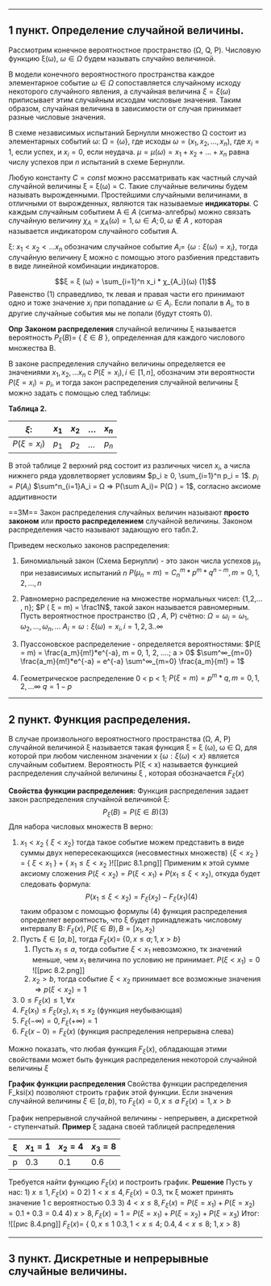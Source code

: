 ____
## 1 пункт. Определение случайной величины.
Рассмотрим конечное вероятностное пространство (Ω, Q, P). Числовую функцию ξ(ω), $ω ∈ Ω$ будем называть случайно величиной.

В модели конечного вероятностного пространства каждое элементарное событие $ω ∈ Ω$ сопоставляется случайному исходу некоторого случайного явления, а случайная величина $ξ = ξ (ω )$ приписывает этим случайным исходам числовые значения. Таким образом, случайная величина в зависимости от случая принимает разные числовые значения.

В схеме независимых испытаний Бернулли множество Ω состоит из элементарных событий ω: Ω = {ω}, где исходы $ω = (x_1, x_2, …, x_n)$, где $x_i = 1$, если успех, и $x_i = 0$, если неудача.
$μ = μ ( ω ) = x_1 + x_2 + … + x_n$ равна числу успехов при $n$ испытаний в схеме Бернулли.

Любую константу $C = const$ можно рассматривать как частный случай случайной величины  ξ = ξ(ω) = C. Такие случайные величины будем называть вырожденными.
Простейшими случайными величинами, в отличными от вырожденных, являются так называемые **индикаторы**. С каждым случайным событием A ∈ $A$ (сигма-алгебры) можно связать случайную величину $χ_A=χ_A(ω) = {1, ω ∈ A; 0, ω ∉ A}$ , которая называется индикатором случайного события A. 

ξ: $x_1<x_2< ...x_n$ обозначим случайное событие $А_i =$ {$ω : ξ (ω ) = x_i$}, тогда случайную величину ξ можно с помощью этого разбиения представить в виде линейной комбинации индикаторов.

$$ξ = ξ (ω) = \sum_{i=1}^n x_i * χ_{A_i}(ω) (1)$$
Равенство (1) справедливо, тк левая и правая части его принимают одно и тоже значение $x_i$ при попадание $ω ∈ A_i$. Если попали в $A_i$, то в другие случайные события мы не попали (будут стоять 0).

**Опр**
**Законом распределения** случайной величины ξ называется вероятность $P_ξ(B) =$ { $ξ ∈ B$ }, определенная для каждого числового множества B.

В законе распределения случайно величины определяется ее значениями $x_1, x_2,...x_n$ с $P(ξ = x_i), i ∈ [1, n]$, обозначим эти вероятности $P(ξ = x_i)= p_i$, и тогда закон распределения случайной величины ξ можно задать с помощью след таблицы:
 
**Таблица 2.**

| $ξ :$        | $x_1$ | $x_2$ | …   | $x_n$ |
| ------------ | ----- | ----- | --- | ----- |
| $P(ξ = x_i)$ | $p_1$ | $p_2$ | …   | $p_n$ |

В этой таблице 2 верхний ряд состоит из различных чисел $x_i$, а числа нижнего ряда удовлетворяет условиям $p_i ≥ 0, \sum_{i=1}^n p_i = 1$.
$p_i = P(A_i)$
$\sum^n_{i=1}A_i = Ω ⇒ P(\sum A_i)= P(Ω ) = 1$, согласно аксиоме аддитивности

==ЗМ==
Закон распределения случайных величин называют **просто законом** или **просто распределением** случайной величины. Законом распределения часто называют задающую его табл.2. 

Приведем несколько законов распределения:
1) Биномиальный закон (Схема Бернулли) - это закон числа успехов $μ _n$ при независимых испытаний $n$ 
	$P(μ _n = m) = C^m_n *p^m * q ^{n-m}, m = 0, 1, 2, … , n$
	
2) Равномерно распределение на множестве нормальных чисел: {1,2,... , n};
	$P ( ξ = m) = \frac1N$, такой закон называется равномерным.
	Пусть вероятностное пространство (Ω , $A$, P) счётно:
	$Ω  = { ω _i} = { ω _1, ω _2, …, ω _n, ...}$ 
	$A_i = { ω : ξ ( ω ) = x_i, i=1,2,3.. ∞ }$
	
3) Пуассоновское распределение - определяется вероятностями: 
	$P(ξ = m) = \frac{a_m}{m!}*e^{-a}, m = 0, 1, 2, ....; a > 0$ 
	$\sum^∞_{m=0} \frac{a_m}{m!}*e^{-a} = e^{-a}  \sum^∞_{m=0} \frac{a_m}{m!} = 1$
	
4) Геометрическое распределение 0 < p < 1;
	$P(ξ = m)=p^m * q, m = 0, 1,2,... ∞$
	$q= 1 - p$
____
## 2 пункт. Функция распределения.
В случае произвольного вероятностного пространства (Ω, $A$, P) случайной величиной ξ называется такая функция ξ = ξ (ω), ω ∈ Ω, для которой при любом численном значении x  {$ω :ξ (ω )<x$} является случайным событием. Вероятность P(ξ < x) называется функцией распределения случайной величины ξ , которая обозначается $F_ξ(x)$

**Свойства функции распределения:**
Функция распределения задает закон распределения случайной величиной ξ:
$$P_ξ (B) = P(ξ ∈ B)(3)$$
Для набора числовых множеств B верно:
1) $x_1 < x_2$ { $ξ < x_2$} тогда такое событие можем представить в виде суммы двух непересекающихся (несовместных множеств)
	{$ξ  < x_2$ } = { $ξ  < x_1$ } + { $x_1 ≤ ξ < x_2$ }![[рис 8.1.png]] 
	Применим к этой сумме аксиому сложения $P( ξ  < x_2) = P( ξ < x_1) + P(x_1 ≤ ξ < x_2)$, откуда будет следовать формула: 
	$$P(x_1 ≤ ξ < x_2) = F_ ξ (x_2) - F_ ξ (x_1) (4)  $$
	таким образом с помощью формулы (4) функция распределения определяет вероятность, что ξ будет принадлежать числовому интервалу B:
	$F_ ξ (x), P (ξ ∈ B), B = [x_1, x_2)$
2)  Пусть $ξ ∈ [a,b]$, тогда $F_ξ(x) =$ {$0, x ≤ a; 1, x > b$}  
	1) Пусть $x_1 ≤ a$, тогда
	   событие $ξ < x_1$  невозможно, тк значений меньше, чем $x_1$ величина по условию не принимает. $P( ξ < x_1) = 0$
	   ![[рис 8.2.png]]
	2) $x_2 > b$, тогда событие $ξ < x_2$ принимает все возможные значения $⇒ p(ξ < x_2) = 1$
3) $0 ≤ F_ ξ (x) ≤  1, ∀  x$
4) $F_ ξ  (x_1) ≤ F_ ξ (x_2), x_1 ≤ x_2$ (функция неубывающая)
5) $F_ ξ  (- ∞  ) = 0, F_ ξ (+ ∞  ) =1$
6) $F_ ξ (x-0) = F_ ξ (x)$ (функция распределения непрерывна слева)

Можно показать, что любая функция $F_ ξ (x)$, обладающая этими свойствами может быть функция распределения некоторой случайной величины $ξ$ 

**График функции распределения**
Свойства функции распределения F_ksi(x) позволяют строить график этой функции. Если значения случайной величины $ξ ∈ [a, b),$ то 
$F_ ξ (x) = 0, x ≤  a$
$F_ ξ  (x) = 1, x> b$

График непрерывной случайной величины - непрерывен, а дискретной - ступенчатый.
**Пример**
ξ задана своей таблицей распределения

| ξ   | $x_1=1$ | $x_2=4$ | $x_3=8$ |
| --- | ------- | ------- | ------- |
| p   | 0.3     | 0.1     | 0.6     |

Требуется найти функцию $F_ ξ (x)$ и построить график.
**Решение**
Пусть у нас:
	1) $x ≤ 1, F_ ξ (x) = 0$
	2) $1 < x ≤ 4, F_ ξ (x) = 0.3$, тк ξ может принять значение 1 с вероятностью 0.3
	3) $4 < x ≤ 8, F_ ξ (x) = P( ξ =x_1) + P( ξ =x_2) = 0.1 + 0.3 = 0.4$
	4) $x > 8, F_ ξ (x) = 1 = P( ξ =x_1) + P( ξ =x_2) + P( ξ =x_3)$
Итог:
![[рис 8.4.png]]
$F_ξ(x) =$ { $0, x ≤ 1$
		$0.3, 1 < x ≤ 4;$
		$0.4, 4 < x ≤ 8;$
		$1, x > 8$}
___
## 3 пункт. Дискретные и непрерывные случайные величины.

